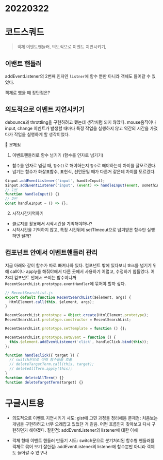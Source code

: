 # 20220322

# 코드스쿼드

> 객체 이벤트핸들러, 의도적으로 이벤트 지연시키기,

## 이밴트 핸들러

addEventListener의 2번째 인자인 `listner`에 함수 뿐만 아니라 객체도 들어갈 수 있었다.

객체로 했을 때 장단점은?

## 의도적으로 이벤트 지연시키기

debounce과 throttling을 구현하려고 했는데 생각처럼 되지 않았다. mouse움직이나 input, change 이벤트가 발생할 때마다 특정 작업을 실행하지 않고 약간의 시간을 가졌다가 작업을 실행하게 할 생각이었다.

🤔 문제점

1. 이벤트핸들러로 함수 넘기기 (함수를 인자로 넘기기)

- 함수를 인자로 넘길 때, `함수()`로 해야하는지 `함수`로 해야하는지 차이를 잘모르겠다.
- 넘기는 함수가 화살표함수, 표현식, 선언문일 때가 다른거 같은데 차이를 모르겠다.

```js
$input.addEventListener('input', handleInput);
$input.addEventListener('input', (event) => handleInput(event, something));
// 1번
function handleInput() {}
// 2번
const handleInput = () => {};
```

2. 시작시간기억하기

- 클로져를 활용해서 시작시간을 기억해야하나?
- 시작시간을 기억하지 않고, 특정 시간뒤에 setTImeout으로 넘겨받은 함수만 실행하면 될까?

## 컴포넌트 안에서 이벤트핸들러 관리

지금 아래와 같이 함수가 따로 빠져나와 있다. 컴포넌트 밖에 있다보니 this를 넘기기 위해 call이나 apply를 해줘야해서 다른 곳에서 사용하기 어렵고, 수정하기 힘들었다. 어차피 컴포넌트 안에서 쓰이는 함수이니까 `RecentSearchList.prototype.eventHandler`에 묶어야 할까 싶다.

```js
// RecentSearchList.js
export default function RecentSearchList($element, args) {
  HtmlElement.call(this, $element, args);
}

RecentSearchList.prototype = Object.create(HtmlElement.prototype);
RecentSearchList.prototype.constructor = RecentSearchList;

RecentSearchList.prototype.setTemplate = function () {};

RecentSearchList.prototype.setEvent = function () {
  this.$element.addEventListener('click', handleClick.bind(this));
};

function handleClick({ target }) {
  // switch문으로 아래 함수들을 호출
  // deleteTargetTerm.call(this, target);
  // deleteAllTerm.apply(this);
}
function deleteAllTerm() {}
function deleteTargetTerm(target) {}
```

# 구글시트용

- 의도적으로 이벤트 지연시키기
  시도: gist에 고민 과정을 정리해봄
  문제점: 처음보는 개념을 구현하려고 너무 오래잡고 있었던 거 같음. 어떤 흐름인지 찾아보고 다시 구현하던가 해야겠다.
  잘한점: addEventListener의 listener에 대한 이해

- 객체 형태 이벤트 핸들러 만들기
  시도: switch문으로 분기처리된 함수형 핸들러를 객체로 묶어 보기
  잘한점: addEventListener의 listener에 함수뿐만 아니라 객체도 들어갈 수 있구나
